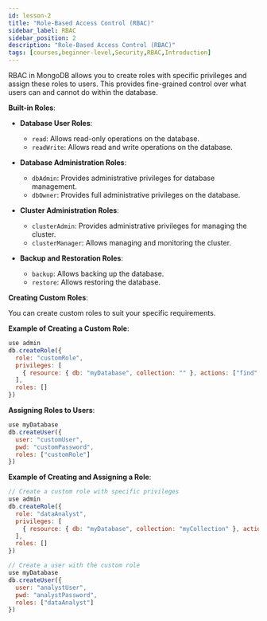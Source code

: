 ```yaml
---
id: lesson-2
title: "Role-Based Access Control (RBAC)"
sidebar_label: RBAC
sidebar_position: 2
description: "Role-Based Access Control (RBAC)"
tags: [courses,beginner-level,Security,RBAC,Introduction]
--- 
```

 

RBAC in MongoDB allows you to create roles with specific privileges and assign these roles to users. This provides fine-grained control over what users can and cannot do within the database.

**Built-in Roles**:

- **Database User Roles**:
  - `read`: Allows read-only operations on the database.
  - `readWrite`: Allows read and write operations on the database.

- **Database Administration Roles**:
  - `dbAdmin`: Provides administrative privileges for database management.
  - `dbOwner`: Provides full administrative privileges on the database.

- **Cluster Administration Roles**:
  - `clusterAdmin`: Provides administrative privileges for managing the cluster.
  - `clusterManager`: Allows managing and monitoring the cluster.

- **Backup and Restoration Roles**:
  - `backup`: Allows backing up the database.
  - `restore`: Allows restoring the database.

**Creating Custom Roles**:

You can create custom roles to suit your specific requirements.

**Example of Creating a Custom Role**:
```javascript
use admin
db.createRole({
  role: "customRole",
  privileges: [
    { resource: { db: "myDatabase", collection: "" }, actions: ["find", "update"] }
  ],
  roles: []
})
```

**Assigning Roles to Users**:
```javascript
use myDatabase
db.createUser({
  user: "customUser",
  pwd: "customPassword",
  roles: ["customRole"]
})
```

**Example of Creating and Assigning a Role**:
```javascript
// Create a custom role with specific privileges
use admin
db.createRole({
  role: "dataAnalyst",
  privileges: [
    { resource: { db: "myDatabase", collection: "myCollection" }, actions: ["find", "aggregate"] }
  ],
  roles: []
})

// Create a user with the custom role
use myDatabase
db.createUser({
  user: "analystUser",
  pwd: "analystPassword",
  roles: ["dataAnalyst"]
})
```
 